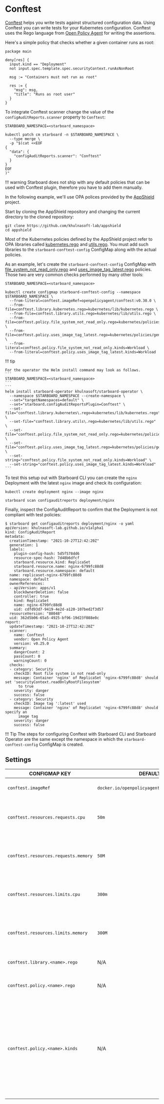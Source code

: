 # Conftest

[Conftest] helps you write tests against structured configuration data. Using Conftest you can write tests for your
Kubernetes configuration. Conftest uses the Rego language from [Open Policy Agent] for writing the assertions.

Here's a simple policy that checks whether a given container runs as root:

```opa
package main

deny[res] {
  input.kind == "Deployment"
  not input.spec.template.spec.securityContext.runAsNonRoot

  msg := "Containers must not run as root"
  
  res := {
    "msg": msg,
    "title": "Runs as root user"
  }
}
```

To integrate Conftest scanner change the value of the `configAuditReports.scanner` property to `Conftest`:

```
STARBOARD_NAMESPACE=<starboard_namespace>
```
```
kubectl patch cm starboard -n $STARBOARD_NAMESPACE \
  --type merge \
  -p "$(cat <<EOF
{
  "data": {
    "configAuditReports.scanner": "Conftest"
  }
}
EOF
)"
```

!!! warning
    Starboard does not ship with any default policies that can be used with Conftest plugin, therefore you have to add
    them manually.

In the following example, we'll use OPA polices provided by the [AppShield] project.

Start by cloning the AppShield repository and changing the current directory to the cloned repository:

```
git clone https://github.com/khulnasoft-lab/appshield
cd appshield
```

Most of the Kubernetes policies defined by the AppShield project refer to OPA libraries called [kubernetes.rego]
and [utils.rego]. You must add such libraries to the `starboard-conftest-config` ConfigMap along with the actual
policies.

As an example, let's create the `starboard-conftest-config` ConfigMap with [file_system_not_read_only.rego] and
[uses_image_tag_latest.rego] policies. Those two are very common checks performed by many other tools:

```
STARBOARD_NAMESPACE=<starboard_namespace>
```
```
kubectl create configmap starboard-conftest-config --namespace $STARBOARD_NAMESPACE \
  --from-literal=conftest.imageRef=openpolicyagent/conftest:v0.30.0 \
  --from-file=conftest.library.kubernetes.rego=kubernetes/lib/kubernetes.rego \
  --from-file=conftest.library.utils.rego=kubernetes/lib/utils.rego \
  --from-file=conftest.policy.file_system_not_read_only.rego=kubernetes/policies/general/file_system_not_read_only.rego \
  --from-file=conftest.policy.uses_image_tag_latest.rego=kubernetes/policies/general/uses_image_tag_latest.rego \
  --from-literal=conftest.policy.file_system_not_read_only.kinds=Workload \
  --from-literal=conftest.policy.uses_image_tag_latest.kinds=Workload
```

!!! tip

    For the operator the Helm install command may look as follows.
    ```
    STARBOARD_NAMESPACE=<starboard_namespace>
    ```
    ```
    helm install starboard-operator khulnasoft/starboard-operator \
      --namespace $STARBOARD_NAMESPACE --create-namespace \
      --set="targetNamespaces=default" \
      --set="starboard.configAuditReportsPlugin=Conftest" \
      --set-file="conftest.library.kubernetes\.rego=kubernetes/lib/kubernetes.rego" \
      --set-file="conftest.library.utils\.rego=kubernetes/lib/utils.rego" \
      --set-file="conftest.policy.file_system_not_read_only.rego=kubernetes/policies/general/file_system_not_read_only.rego" \
      --set-file="conftest.policy.uses_image_tag_latest.rego=kubernetes/policies/general/uses_image_tag_latest.rego" \
      --set-string="conftest.policy.file_system_not_read_only.kinds=Workload" \
      --set-string="conftest.policy.uses_image_tag_latest.kinds=Workload"
    ```

To test this setup out with Starboard CLI you can create the `nginx` Deployment with the latest `nginx` image and check
its configuration:

```
kubectl create deployment nginx --image nginx
```

```
starboard scan configauditreports deployment/nginx
```

Finally, inspect the ConfigAuditReport to confirm that the Deployment is not compliant with test policies:

```console
$ starboard get configauditreports deployment/nginx -o yaml
apiVersion: khulnasoft-lab.github.io/v1alpha1
kind: ConfigAuditReport
metadata:
  creationTimestamp: "2021-10-27T12:42:20Z"
  generation: 1
  labels:
    plugin-config-hash: 5d5f578dd6
    resource-spec-hash: 7d48b6dfcf
    starboard.resource.kind: ReplicaSet
    starboard.resource.name: nginx-6799fc88d8
    starboard.resource.namespace: default
  name: replicaset-nginx-6799fc88d8
  namespace: default
  ownerReferences:
  - apiVersion: apps/v1
    blockOwnerDeletion: false
    controller: true
    kind: ReplicaSet
    name: nginx-6799fc88d8
    uid: cdfd93d7-9419-4e2d-a120-107bed2f3d57
  resourceVersion: "88048"
  uid: 362d5b06-65a5-4925-bf96-19d23f088e0c
report:
  updateTimestamp: "2021-10-27T12:42:20Z"
  scanner:
    name: Conftest
    vendor: Open Policy Agent
    version: v0.25.0
  summary:
    dangerCount: 2
    passCount: 0
    warningCount: 0
  checks:
  - category: Security
    checkID: Root file system is not read-only
    message: Container 'nginx' of ReplicaSet 'nginx-6799fc88d8' should set 'securityContext.readOnlyRootFilesystem'
      to true
    severity: danger
    success: false
  - category: Security
    checkID: Image tag ':latest' used
    message: Container 'nginx' of ReplicaSet 'nginx-6799fc88d8' should specify an
      image tag
    severity: danger
    success: false
```

!!! Tip
    The steps for configuring Conftest with Starboard CLI and Starboard Operator are the same except the namespace
    in which the `starboard-conftest-config` ConfigMap is created.

## Settings

| CONFIGMAP KEY                        | DEFAULT                                      | DESCRIPTION                                                                                                                                                                               |
|--------------------------------------|----------------------------------------------|-------------------------------------------------------------------------------------------------------------------------------------------------------------------------------------------|
| `conftest.imageRef`                  | `docker.io/openpolicyagent/conftest:v0.30.0` | Conftest image reference                                                                                                                                                                  |
| `conftest.resources.requests.cpu`    | `50m`                                        | The minimum amount of CPU required to run Conftest scanner pod.                                                                                                                           |
| `conftest.resources.requests.memory` | `50M`                                        | The minimum amount of memory required to run Conftest scanner pod.                                                                                                                        |
| `conftest.resources.limits.cpu`      | `300m`                                       | The maximum amount of CPU allowed to run Conftest scanner pod.                                                                                                                            |
| `conftest.resources.limits.memory`   | `300M`                                       | The maximum amount of memory allowed to run Conftest scanner pod.                                                                                                                         |
| `conftest.library.<name>.rego`       | N/A                                          | Rego library with helper functions                                                                                                                                                        |
| `conftest.policy.<name>.rego`        | N/A                                          | Rego policy with the specified name                                                                                                                                                       |
| `conftest.policy.<name>.kinds`       | N/A                                          | A comma-separated list of Kubernetes kinds applicable to the policy with a given name. You can use `Workload` or `*` as special kinds to represent any Kubernetes workload or any object. |

[Open Policy Agent]: https://www.openpolicyagent.org
[Conftest]: https://github.com/open-policy-agent/conftest
[AppShield]: https://github.com/khulnasoft-lab/appshield
[kubernetes.rego]: https://raw.githubusercontent.com/khulnasoft-lab/appshield/master/kubernetes/lib/kubernetes.rego
[utils.rego]: https://raw.githubusercontent.com/khulnasoft-lab/appshield/master/kubernetes/lib/utils.rego
[file_system_not_read_only.rego]: https://raw.githubusercontent.com/khulnasoft-lab/appshield/master/kubernetes/policies/general/file_system_not_read_only.rego
[uses_image_tag_latest.rego]: https://raw.githubusercontent.com/khulnasoft-lab/appshield/master/kubernetes/policies/general/uses_image_tag_latest.rego